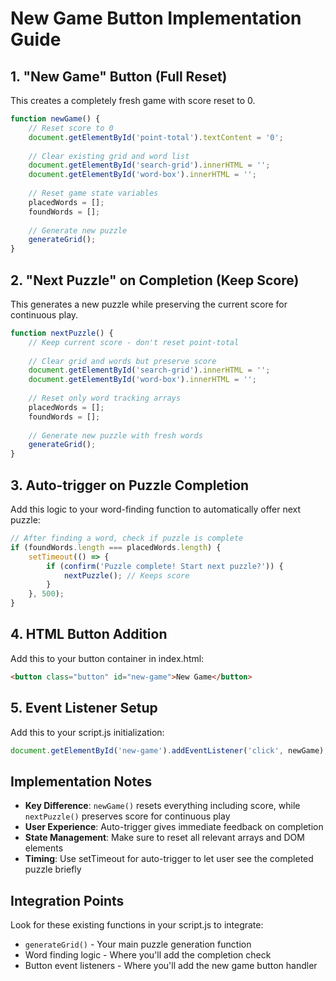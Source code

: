 # New Game Button Implementation Guide

## 1. "New Game" Button (Full Reset)

This creates a completely fresh game with score reset to 0.

```javascript
function newGame() {
    // Reset score to 0
    document.getElementById('point-total').textContent = '0';
    
    // Clear existing grid and word list
    document.getElementById('search-grid').innerHTML = '';
    document.getElementById('word-box').innerHTML = '';
    
    // Reset game state variables
    placedWords = [];
    foundWords = [];
    
    // Generate new puzzle
    generateGrid();
}
```

## 2. "Next Puzzle" on Completion (Keep Score)

This generates a new puzzle while preserving the current score for continuous play.

```javascript
function nextPuzzle() {
    // Keep current score - don't reset point-total
    
    // Clear grid and words but preserve score
    document.getElementById('search-grid').innerHTML = '';
    document.getElementById('word-box').innerHTML = '';
    
    // Reset only word tracking arrays
    placedWords = [];
    foundWords = [];
    
    // Generate new puzzle with fresh words
    generateGrid();
}
```

## 3. Auto-trigger on Puzzle Completion

Add this logic to your word-finding function to automatically offer next puzzle:

```javascript
// After finding a word, check if puzzle is complete
if (foundWords.length === placedWords.length) {
    setTimeout(() => {
        if (confirm('Puzzle complete! Start next puzzle?')) {
            nextPuzzle(); // Keeps score
        }
    }, 500);
}
```

## 4. HTML Button Addition

Add this to your button container in index.html:

```html
<button class="button" id="new-game">New Game</button>
```

## 5. Event Listener Setup

Add this to your script.js initialization:

```javascript
document.getElementById('new-game').addEventListener('click', newGame);
```

## Implementation Notes

- **Key Difference**: `newGame()` resets everything including score, while `nextPuzzle()` preserves score for continuous play
- **User Experience**: Auto-trigger gives immediate feedback on completion
- **State Management**: Make sure to reset all relevant arrays and DOM elements
- **Timing**: Use setTimeout for auto-trigger to let user see the completed puzzle briefly

## Integration Points

Look for these existing functions in your script.js to integrate:
- `generateGrid()` - Your main puzzle generation function
- Word finding logic - Where you'll add the completion check
- Button event listeners - Where you'll add the new game button handler